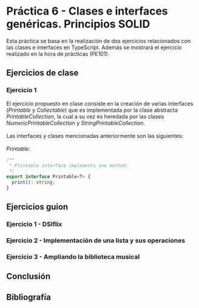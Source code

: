 # Práctica 6 - Clases e interfaces genéricas. Principios SOLID
Esta práctica se basa en la realización de dos ejercicios relacionados con las clases e interfaces en TypeScript. Además se mostrará el ejercicio realizado en la hora de prácticas (PE101).
## Ejercicios de clase
### Ejercicio 1
El ejercicio propuesto en clase consiste en la creación de varias interfaces (_Printable_ y _Collectable_) que es implementada por la clase abstracta _PrintableCollection_, la cual a su vez es heredada por las clases _NumericPrintableCollection_ y _StringPrintableCollection_.
\
\
Las interfaces y clases mencionadas anteriormente son las siguientes:
\
\
_Printable_:
```TypeScript
/**
 * Printable interface implements one method: 
 */
export interface Printable<T> {
  print(): string;
}
```


## Ejercicios guion
### Ejercicio 1 - DSIflix
### Ejercicio 2 - Implementación de una lista y sus operaciones
### Ejercicio 3 - Ampliando la biblioteca musical
## Conclusión
## Bibliografía
